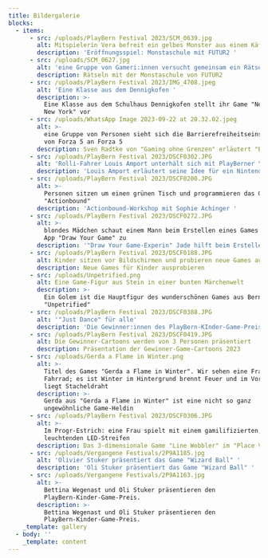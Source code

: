 ```yaml
---
title: Bildergalerie
blocks:
  - items:
      - src: /uploads/PlayBern Festival 2023/SCM_0639.jpg
        alt: Mitspielerin Vera befreit ein gelbes Monster aus einem Käftig
        description: 'Eröffnungsspiel: Monstaschule mit FUTUR2 '
      - src: /uploads/SCM_0627.jpg
        alt: 'eine Gruppe von Gameri:innen versucht gemeinsam ein Rätsel zu lösen '
        description: Rätseln mit der Monstaschule von FUTUR2
      - src: /uploads/PlayBern Festival 2023/IMG_4708.jpeg
        alt: 'Eine Klasse aus dem Dennigkofen '
        description: >-
          Eine Klasse aus dem Schulhaus Dennigkofen stellt ihr Game "New York
          New York" vor
      - src: /uploads/WhatsApp Image 2023-09-22 at 20.32.02.jpeg
        alt: >-
          eine Gruppe von Personen sieht sich die Barrierefreiheitseinstellungen
          von Forza 5 an Forza 5
        description: Sven Radtke von "Gaming ohne Grenzen" erläutert "Barrierefreiheit"
      - src: /uploads/PlayBern Festival 2023/DSCF0302.JPG
        alt: 'Rolli-Fahrer Louis Amport unterhält sich mit PlayBerner Yves '
        description: 'Louis Amport erläutert seine Idee für ein Nintendo Sports Tunier  '
      - src: /uploads/PlayBern Festival 2023/DSCF0200.JPG
        alt: >-
          Personen sitzen um einen grünen Tisch und programmieren das Game
          "Actionbound"
        description: 'Actionbound-Workshop mit Sophie Achinger '
      - src: /uploads/PlayBern Festival 2023/DSCF0272.JPG
        alt: >-
          blondes Mädchen schaut einem Mann beim Erstellen eines Games mit der
          App "Draw Your Game" zu 
        description: '"Draw Your Game-Experin" Jade hilft beim Erstellen eines Games '
      - src: /uploads/PlayBern Festival 2023/DSCF0188.JPG
        alt: Kinder sitzen vor Bildschirmen und probieren neue Games aus
        description: Neue Games für Kinder ausprobieren
      - src: /uploads/Unpetrified.png
        alt: Eine Game-Figur aus Stein in einer bunten Märchenwelt
        description: >-
          Ein Golem ist die Hauptfigur des wunderschönen Games aus Bern
          "Unpetrified"
      - src: /uploads/PlayBern Festival 2023/DSCF0388.JPG
        alt: '"Just Dance" für alle'
        description: 'Die Gewinner:innen des PlayBern-KInder-Game-Preises 23'
      - src: /uploads/PlayBern Festival 2023/DSCF0419.JPG
        alt: Die Gewinner-Cartoons werden von 3 Personen präsentiert
        description: Präsentation der Gewinner-Game-Cartoons 2023
      - src: /uploads/Gerda a Flame in Winter.png
        alt: >-
          Titel des Games "Gerda a Flame in Winter". Wir sehen eine Frau mit
          Fahrrad; es ist Winter im Hintergrund brennt Feuer und im Vordergrund
          liegt Stacheldraht
        description: >-
          Gerda aus "Gerda a Flame in Winter" ist eine nicht so ganz
          ungewöhnliche Game-Heldin
      - src: /uploads/PlayBern Festival 2023/DSCF0306.JPG
        alt: >-
          Im Progr-Estrich: eine Frau spielt mit einem gamilifizierten,
          leuchtenden LED-Streifen
        description: Das 3-dimensionale Game "Line Wobbler" im "Place Victor"
      - src: /uploads/Vergangene Festivals/2P9A1185.jpg
        alt: 'Olivier Stuker präsentiert das Game "Wizard Ball" '
        description: 'Oli Stuker präsentiert das Game "Wizard Ball" '
      - src: /uploads/Vergangene Festivals/2P9A1163.jpg
        alt: >-
          Bettina Wegenast und Oli Stuker präsentieren den
          PlayBern-Kinder-Game-Preis. 
        description: >-
          Bettina Wegenast und Oli Stuker präsentieren den
          PlayBern-Kinder-Game-Preis. 
    _template: gallery
  - body: ''
    _template: content
---
```


